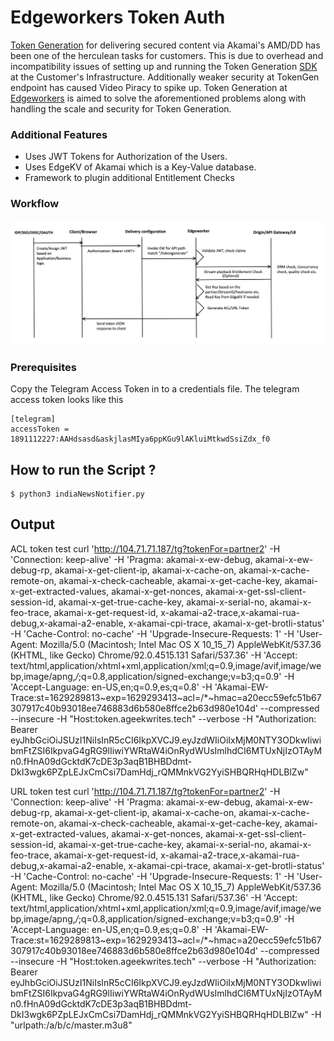 # Edgeworkers Token Auth
[Token Generation](https://learn.akamai.com/en-us/webhelp/adaptive-media-delivery/adaptive-media-delivery-implementation-guide/GUID-740A5744-09DA-4763-A652-CBDDE5CC0133.html) for delivering secured content via Akamai's AMD/DD has been one of the herculean tasks for customers. This is due to overhead and incompatibility issues of setting up and running the Token Generation [SDK](https://techdocs.akamai.com/adaptive-media-delivery/docs/generate-a-token-and-apply-it-to-content) at the Customer's Infrastructure. Additionally weaker security at TokenGen endpoint has caused Video Piracy to spike up. Token Generation at [Edgeworkers](https://developer.akamai.com/akamai-edgeworkers-overview) is aimed to solve the aforementioned problems along with handling the scale and security for Token Generation.

### Additional Features
- Uses JWT Tokens for Authorization of the Users.
- Uses EdgeKV of Akamai which is a Key-Value database. 
- Framework to plugin additional Entitlement Checks

### Workflow
![Screenshot](images/workflow.png)


### Prerequisites
Copy the Telegram Access Token in to a credentials file. The telegram access token looks like this
```
[telegram]
accessToken = 1891112227:AAHdsasd&askjlasMIya6ppKGu9lAKluiMtkwdSsiZdx_f0
```





## How to run the Script ?
```
$ python3 indiaNewsNotifier.py
```

## Output






ACL token test 
curl 'http://104.71.71.187/tg?tokenFor=partner2'   -H 'Connection: keep-alive'   -H 'Pragma: akamai-x-ew-debug, akamai-x-ew-debug-rp, akamai-x-get-client-ip, akamai-x-cache-on, akamai-x-cache-remote-on, akamai-x-check-cacheable, akamai-x-get-cache-key, akamai-x-get-extracted-values, akamai-x-get-nonces, akamai-x-get-ssl-client-session-id, akamai-x-get-true-cache-key, akamai-x-serial-no, akamai-x-feo-trace, akamai-x-get-request-id, x-akamai-a2-trace,x-akamai-rua-debug,x-akamai-a2-enable, x-akamai-cpi-trace, akamai-x-get-brotli-status'   -H 'Cache-Control: no-cache'   -H 'Upgrade-Insecure-Requests: 1'   -H 'User-Agent: Mozilla/5.0 (Macintosh; Intel Mac OS X 10_15_7) AppleWebKit/537.36 (KHTML, like Gecko) Chrome/92.0.4515.131 Safari/537.36'   -H 'Accept: text/html,application/xhtml+xml,application/xml;q=0.9,image/avif,image/webp,image/apng,*/*;q=0.8,application/signed-exchange;v=b3;q=0.9'   -H 'Accept-Language: en-US,en;q=0.9,es;q=0.8'   -H 'Akamai-EW-Trace:st=1629289813~exp=1629293413~acl=/*~hmac=a20ecc59efc51b67307917c40b93018ee746883d6b580e8ffce2b63d980e104d'   --compressed   --insecure -H "Host:token.ageekwrites.tech" --verbose -H "Authorization: Bearer eyJhbGciOiJSUzI1NiIsInR5cCI6IkpXVCJ9.eyJzdWIiOiIxMjM0NTY3ODkwIiwibmFtZSI6IkpvaG4gRG9lIiwiYWRtaW4iOnRydWUsImlhdCI6MTUxNjIzOTAyMn0.fHnA09dGcktdK7cDE3p3aqB1BHBDdmt-DkI3wgk6PZpLEJxCmCsi7DamHdj_rQMMnkVG2YyiSHBQRHqHDLBlZw"

URL token test
curl 'http://104.71.71.187/tg?tokenFor=partner2'   -H 'Connection: keep-alive'   -H 'Pragma: akamai-x-ew-debug, akamai-x-ew-debug-rp, akamai-x-get-client-ip, akamai-x-cache-on, akamai-x-cache-remote-on, akamai-x-check-cacheable, akamai-x-get-cache-key, akamai-x-get-extracted-values, akamai-x-get-nonces, akamai-x-get-ssl-client-session-id, akamai-x-get-true-cache-key, akamai-x-serial-no, akamai-x-feo-trace, akamai-x-get-request-id, x-akamai-a2-trace,x-akamai-rua-debug,x-akamai-a2-enable, x-akamai-cpi-trace, akamai-x-get-brotli-status'   -H 'Cache-Control: no-cache'   -H 'Upgrade-Insecure-Requests: 1'   -H 'User-Agent: Mozilla/5.0 (Macintosh; Intel Mac OS X 10_15_7) AppleWebKit/537.36 (KHTML, like Gecko) Chrome/92.0.4515.131 Safari/537.36'   -H 'Accept: text/html,application/xhtml+xml,application/xml;q=0.9,image/avif,image/webp,image/apng,*/*;q=0.8,application/signed-exchange;v=b3;q=0.9'   -H 'Accept-Language: en-US,en;q=0.9,es;q=0.8'   -H 'Akamai-EW-Trace:st=1629289813~exp=1629293413~acl=/*~hmac=a20ecc59efc51b67307917c40b93018ee746883d6b580e8ffce2b63d980e104d'   --compressed   --insecure -H "Host:token.ageekwrites.tech" --verbose -H "Authorization: Bearer eyJhbGciOiJSUzI1NiIsInR5cCI6IkpXVCJ9.eyJzdWIiOiIxMjM0NTY3ODkwIiwibmFtZSI6IkpvaG4gRG9lIiwiYWRtaW4iOnRydWUsImlhdCI6MTUxNjIzOTAyMn0.fHnA09dGcktdK7cDE3p3aqB1BHBDdmt-DkI3wgk6PZpLEJxCmCsi7DamHdj_rQMMnkVG2YyiSHBQRHqHDLBlZw" -H "urlpath:/a/b/c/master.m3u8"
